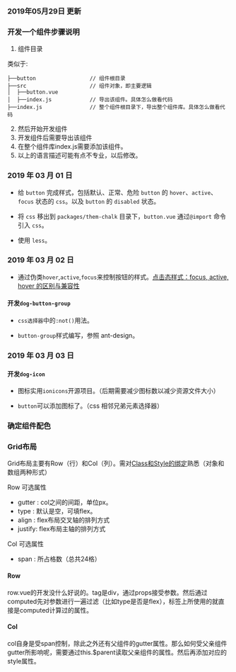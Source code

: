 ### 2019年05月29日 更新 
### 开发一个组件步骤说明

1. 组件目录

类似于:
```
├──button                 // 组件根目录
├──src                    // 组件对象，即主要逻辑
│  ├──button.vue   
│  ├──index.js            // 导出该组件。具体怎么做看代码
├──index.js               // 整个组件根目录下，导出整个组件库。具体怎么做看代码
```
2. 然后开始开发组件
3. 开发组件后需要导出该组件
4. 在整个组件库index.js需要添加该组件。
5. 以上的语言描述可能有点不专业，以后修改。

### 2019 年 03 月 01 日

- 给 `button` 完成样式，包括默认、正常、危险 `button` 的 `hover`、`active`、`focus` 状态的 `css`。以及 `button` 的 `disabled` 状态。

- 将 `css` 移出到 `packages/them-chalk` 目录下，`button.vue` 通过`@import` 命令引入 `css`。

- 使用 `less`。

### 2019 年 03 月 02 日

- 通过伪类`hover`,`active`,`focus`来控制按钮的样式。[点击态样式：focus, active, hover 的区别与兼容性](https://harttle.land/2018/05/17/hover-active-focus-highlight-color.html)

#### 开发`dog-button-group`

- `css选择器`中的`:not()`用法。

- `button-group`样式编写，参照 ant-design。

### 2019 年 03 月 03 日

#### 开发`dog-icon`

- 图标实用`ionicons`开源项目。（后期需要减少图标数以减少资源文件大小）

- `button`可以添加图标了。（css 相邻兄弟元素选择器）


### 确定组件配色

### Grid布局

Grid布局主要有Row（行）和Col（列）。需对[Class和Style的绑定](https://cn.vuejs.org/v2/guide/class-and-style.html)熟悉（对象和数组两种形式）

Row 可选属性
- gutter : col之间的间距，单位px。
- type   : 默认是空，可填flex。
- align  : flex布局交叉轴的排列方式
- justify: flex布局主轴的排列方式

Col 可选属性
- span   : 所占格数（总共24格）

#### Row

row.vue的开发没什么好说的。tag是div，通过props接受参数。然后通过computed先对参数进行一遍过滤（比如type是否是flex），标签上所使用的就直接是computed计算过的属性。

#### Col

col自身是受span控制，除此之外还有父组件的gutter属性。那么如何受父亲组件gutter所影响呢，需要通过this.$parent读取父亲组件的属性。然后再添加对应的style属性。